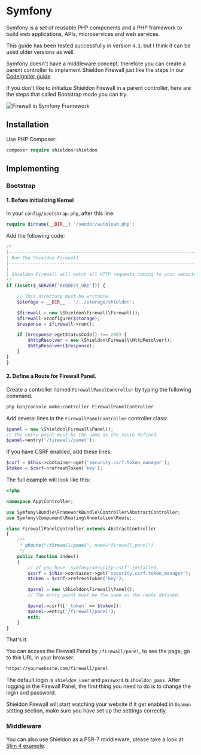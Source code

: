 # Symfony

Symfony is a set of reusable PHP components and a PHP framework to build web applications, APIs, microservices and web services.

This guide has been tested successfully in version `4.3`, but I think it can be used older versions as well.

Symfony doesn't have a middleware concept, therefore you can create a parent controller to implement Shieldon Firewall just like the steps in our [CodeIgniter guide](https://shieldon.io/en/guide/codeigniter.html).

If you don't like to initialize Shieldon Firewall in a parent controller, here are the steps that called Bootstrap mode you can try.

![Firewall in Symfony Framework](https://shieldon.io/images/home/symfony-framework-firewall.png)

## Installation

Use PHP Composer:

```php
composer require shieldon/shieldon
```

## Implementing

### Bootstrap

#### 1. Before initializing Kernel

In your `config/bootstrap.php`, after this line:

```php
require dirname(__DIR__).'/vendor/autoload.php';
```
Add the following code:

```php
/*
|--------------------------------------------------------------------------
| Run The Shieldon Firewall
|--------------------------------------------------------------------------
|
| Shieldon Firewall will watch all HTTP requests coming to your website.
*/
if (isset($_SERVER['REQUEST_URI'])) {

	// This directory must be writable.
    $storage = __DIR__ . '/../storage/shieldon';

    $firewall = new \Shieldon\Firewall\Firewall();
    $firewall->configure($storage);
    $response = $firewall->run();

    if ($response->getStatusCode() !== 200) {
        $httpResolver = new \Shieldon\Firewall\HttpResolver();
        $httpResolver($response);
    }
}
}
```

#### 2.  Define a Route for Firewall Panel.

Create a controller named `FirewallPanelController` by typing the following command.

```bash
php bin/console make:controller FirewallPanelController
```

Add several lines in the `FirewallPanelController` controller class:

```php
$panel = new \Shieldon\Firewall\Panel();
// The entry point must be the same as the route defined.
$panel->entry('/firewall/panel');
```

If you have CSRF enabled, add these lines:

```php
$csrf = $this->container->get('security.csrf.token_manager');
$token = $csrf->refreshToken('key');
```

The full example will look like this:

```php
<?php

namespace App\Controller;

use Symfony\Bundle\FrameworkBundle\Controller\AbstractController;
use Symfony\Component\Routing\Annotation\Route;

class FirewallPanelController extends AbstractController
{
    /**
     * @Route("/firewall/panel", name="firewall_panel")
     */
    public function index()
    {
        // If you have `symfony/security-csrf` installed.
        $csrf = $this->container->get('security.csrf.token_manager');
        $token = $csrf->refreshToken('key');

        $panel = new \Shieldon\Firewall\Panel();
        // The entry point must be the same as the route defined.

        $panel->csrf(['_token' => $token]);
        $panel->entry('/firewall/panel');
        exit;
    }
}
```

That's it.

You can access the Firewall Panel by `/firewall/panel`, to see the page, go to this URL in your browser.

```bash
https://yourwebsite.com/firewall/panel
```

The default login is `shieldon_user` and `password` is `shieldon_pass`. After logging in the Firewall Panel, the first thing you need to do is to change the login and password.

Shieldon Firewall will start watching your website if it get enabled in `Deamon` setting section, make sure you have set up the settings correctly.

### Middleware

You can also use Shieldon as a PSR-7 middleware, please take a look at [Slim 4 example](/en/v2/guide/slim.html).